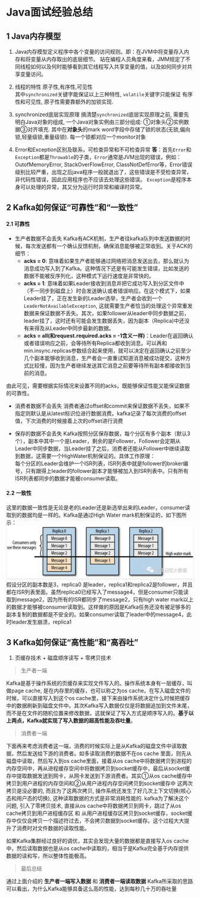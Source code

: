 # Java面试经验总结

## 1 Java内存模型
1. Java内存模型定义程序中各个变量的访问规则。即：在JVM中将变量存入内存和将变量从内存取出的底层细节。
站在编程人员角度来看，JMM规定了不同线程如何以及何时能够看到其它线程写入共享变量的值，以及如何同步对共享变量访问。

2. 线程的特性
原子性,有序性,可见性  
其中`synchronized`关键字能保证以上三种特性, `volatile`关键字只能保证 有序性和可见性, 原子性需要靠额外的加锁实现.

4. synchronized底层实现原理
搞清楚`synchronized`底层实现原理之前, 需要先明白Java对象的组成, 一个Java对象实例由三部分组成: ①对象头②实例数据③对齐填充. 其中在**对象头**的mark word字段中存储了锁的状态(无锁,偏向锁,轻量级锁,重量级锁). 每一个锁都对应一个monitor对象

5. Error和Exception区别及联系，可检查异常和不可检查异常
**答**：首先`Error`和`Exception`都是`Throwable`的子类，`Error`通常是JVM出现的错误，例如：OutofMemoryError, StackOverFlowError, ClassNotDefError等，Error错误级别比较严重，出现之后java程序一般就退出了，这些错误是不受检查异常，非代码性错误，因此应用程序也不应该去处理这些错误。
`Exception`是程序本身可以处理的异常，其又分为运行时异常和编译时异常。

## 2 Kafka如何保证“可靠性”和“一致性”
#### 2.1 可靠性
* 生产者数据不会丢失
Kafka有ACK机制，生产者往kafka队列中发送数据的时候，每次发送都有一个确认反馈机制，确保消息能够被正常收到。关于ACK的细节：  
  - **acks = 0**: 意味着如果生产者能够通过网络把消息发送出去，那么就认为消息成功写入到了Kafka。这种情况下还是有可能发生错误，比如发送的数据不能被反序列化，这种模式下运行速度是非常快的。
  - **acks = 1**: 意味着如果Leader接收到消息并把它成功写入到分区文件中（不一同步到磁盘上）时会发送确认或者错误响应。在这个模式下，如果Leader挂了，正在发生新的Leader选举，生产者会收到一个`LeaderNotAvailableException`, 这就需要生产者恰当的处理这个异常重发数据来保证数据不丢失。其次，如果follower从leader中同步数据之前，leader挂了，这时还有可能会发生数据丢失，因为副本（Replica)中还没有来得及从Leader中同步最新的数据。
  - **acks = all(和request.required.acks = -1含义一样)**：Leader在返回确认或者错误响应之前，会等待所有Replica都收到消息。可以再和min.insync.replicas参数结合起来使用，就可以决定在返回确认之前至少几个副本能够收到消息，生产者会一直重试知道消息被成功提交，这种方式比较慢，因为生产者继续发送其它消息之前要等待所有副本都接收到当前的消息。

由此可见，需要根据实际情况来设置不同的acks，既能够保证性能又能保证数据的可靠性。

* 消费者数据不会丢失
消费者通过offset和commit来保证数据不丢失，如果不指定则默认是从latest标识位进行数据消费。kafka记录了每次消费的offset值，下次消费的时候接着上次的offset进行消费

* 保存的数据不会丢失
Kafka按照分区保存数据，每个分区有多个副本（默认3个），副本中其中一个是Leader，剩余的是Follower，Follower会定期从Leader中同步数据，当Leader挂了之后，消费者还能从Follower中继续读取到数据，这需要一个HighWater机制保证的。具体工作原理：  
每个分区的Leader会维护一个ISR列表，ISR列表中就是follower的broker编号，只有跟得上leader的follower副本才能够被加入到ISR列表中。只有所有ISR列表都同步的数据才能被consumer读取。

#### 2.2 一致性
这里的数据一致性是无论是老的Leader还是新选举出来的Leader，consumer读取到的数据均是一样的。Kafka是通过High Water mark机制保证的，如下图所示：
![](./images/1.png)
假设分区的副本数是3，replica0 是leader，replica1和replica2是follower，并且都在ISR列表里面。虽然replica0已经写入了message4，但是consumer只能读取到message2，因为所有的ISR都同步了message2，只有high water mark以上的数据才能够被consumer读取到。这样做的原因是Kafka任务还没有被足够多的副本复制的数据都是不安全的。如果consumer读取了leader中的message4，此时leader发生崩溃，replica1

## 3 Kafka如何保证“高性能”和“高吞吐”
1. 页缓存技术 + 磁盘顺序读写 + 零拷贝技术
> 生产者一端

Kafka是基于操作系统的页缓存来实现文件写入的。操作系统本身有一层缓存，叫做page cache, 是在内存里的缓存，也可以称之为os cache，在写入磁盘文件的时候，可以直接写入到这个os cache里，接下来由操作系统决定什么时候把缓存中的数据刷新到磁盘文件中。其次Kafka写入数据仅仅是将数据追加到文件末尾，而不是在文件的随机位置来修改数据，这就保证了写入方式是顺序写入的。**基于以上两点，Kafka就实现了写入数据的超高性能及吞吐量**。

>消费者一端

下面再来考虑消费者这一端，消费的时候实际上是从Kafka的磁盘文件中读取数据，然后发送给下游的消费者。如多读取消费的数据不在os cache 里面，则先从磁盘中读取，然后写入到os cache里面，接着从os cache中将数据拷贝到进程的内存空间中，再从进程缓存空间中将数据拷贝到socket缓存中，最后从socket缓存中提取数据发送到网卡，从网卡发送到下游消费者。其实①从os cache缓存中拷贝到用户进程的内存空间和②从用户进程内存空间拷贝到socket缓存中 这两次拷贝是没必要的, 而且为了这两次拷贝, 操作系统还发生了好几次上下文切换(核心态和用户态的切换), 这种读取数据的方式是非常消耗性能的. kafka为了解决这个问题, 引入了零拷贝技术, 直接从os cache中将数据拷贝到网卡，跳过了从os cache拷贝到用户进程缓存区 和 从用户进程缓存区拷贝到socket缓存，socket缓存中仅仅会拷贝一个描述符过去，不会拷贝数据到socket缓存。这个过程大大提升了消费时对文件数据的读取性能。

如果Kafka集群经过良好的调优，其实会发现大量的数据都是直接写入os cache中，然后读取数据也是从os cache中读取的，相当于是Kafka完全基于内存提供数据的读和写，所以整体性能极高。

> 最后总结

通过上面介绍的 **生产者一端写入数据** 和 **消费者一端读取数据** Kafka所采取的思路可以看出，为什么Kafka能够具备这么高的性能，达到每秒几十万的吞吐量